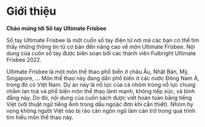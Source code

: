 # Giới thiệu

**Chào mừng tới Sổ tay Ultimate Frisbee**

Sổ tay Ultimate Frisbee là một cuốn sổ tay điện tử nơi mà các bạn có thể tìm thấy những thông tin từ cơ bản đến nâng cao về môn Ultimate Frisbee. Nội dung của cuốn sổ tay được biên soạn bởi các thành viên Fulbright Ultimate Frisbee 2022.

Ultimate Frisbee là một môn thể thao phổ biến ở châu Âu, Nhật Bản, Mỹ, Singapore, ... Môn thể thao này đang dần phổ biến ở các nước Đông Nam Á, trong đó có Việt Nam. Dự án này là nỗ lực của cả nhóm trong nỗ lực chung nhằm lan toả và phổ biến môn thể thao lành mạnh, không tiếp xúc, và bình đẳng này. Do đó, nội dung của cuốn sách được viết hoàn toàn bằng tiếng Việt (với thuật ngữ tiếng Anh trong dấu ngoặc đơn khi cần thiết). Nhóm hy vọng không người Việt nào bị rào cản ngôn ngữ làm cản trở trong quá trình tìm hiểu môn thể thao này.

```{tableofcontents}
```
